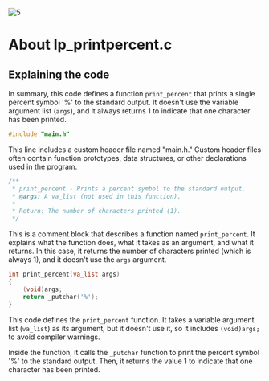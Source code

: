 ![5](https://github.com/manningstinson/holbertonschool-printf/assets/104523090/23879d3e-cce1-415e-9218-9da390336e19)

# About lp_printpercent.c
## Explaining the code

In summary, this code defines a function `print_percent` that prints a single percent symbol '%' to the standard output. It doesn't use the variable argument list (`args`), and it always returns 1 to indicate that one character has been printed.

```c
#include "main.h"
```
This line includes a custom header file named "main.h." Custom header files often contain function prototypes, data structures, or other declarations used in the program.

```c
/**
 * print_percent - Prints a percent symbol to the standard output.
 * @args: A va_list (not used in this function).
 *
 * Return: The number of characters printed (1).
 */
```
This is a comment block that describes a function named `print_percent`. It explains what the function does, what it takes as an argument, and what it returns. In this case, it returns the number of characters printed (which is always 1), and it doesn't use the `args` argument.

```c
int print_percent(va_list args)
{
    (void)args;
    return _putchar('%');
}
```
This code defines the `print_percent` function. It takes a variable argument list (`va_list`) as its argument, but it doesn't use it, so it includes `(void)args;` to avoid compiler warnings.

Inside the function, it calls the `_putchar` function to print the percent symbol '%' to the standard output. Then, it returns the value 1 to indicate that one character has been printed.
